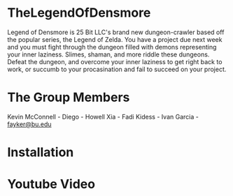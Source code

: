 # TheLegendOfDensmore
Legend of Densmore is 25 Bit LLC's brand new dungeon-crawler based off the popular series, the Legend of Zelda. You have a project due next week and you must fight through the dungeon filled with demons representing your inner laziness. Slimes, shaman, and more riddle these dungeons. Defeat the dungeon, and overcome your inner laziness to get right back to work, or succumb to your procasination and fail to succeed on your project.

# The Group Members
Kevin McConnell - 
Diego - 
Howell Xia - 
Fadi Kidess - 
Ivan Garcia - fayker@bu.edu

# Installation

# Youtube Video
